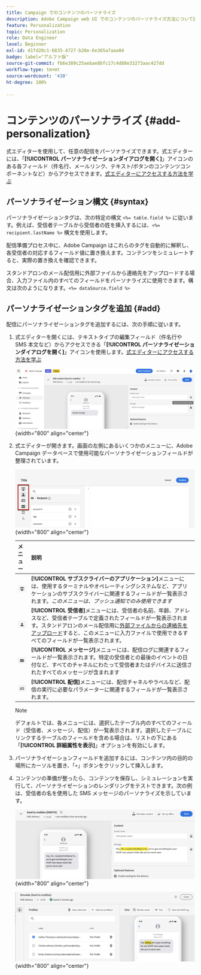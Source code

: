 ```yaml
---
title: Campaign でのコンテンツのパーソナライズ
description: Adobe Campaign web UI でのコンテンツのパーソナライズ方法について説明します
feature: Personalization
topic: Personalization
role: Data Engineer
level: Beginner
exl-id: d1fd20c1-6835-4727-b20e-6e365a7aaa04
badge: label="アルファ版"
source-git-commit: fb6e389c25aebae8bfc17c4d88e33273aac427dd
workflow-type: tm+mt
source-wordcount: '430'
ht-degree: 100%

---
```



# コンテンツのパーソナライズ {#add-personalization}

式エディターを使用して、任意の配信をパーソナライズできます。式エディターには、「**[!UICONTROL パーソナライゼーションダイアログを開く]**」アイコンのある各フィールド（件名行、メールリンク、テキスト/ボタンのコンテンツコンポーネントなど）からアクセスできます。[式エディターにアクセスする方法を学ぶ](gs-personalization.md/#access)

## パーソナライゼーション構文 {#syntax}

パーソナライゼーションタグは、次の特定の構文 `<%= table.field %>` に従います。例えば、受信者テーブルから受信者の姓を挿入するには、`<%= recipient.lastName %>` 構文を使用します。

配信準備プロセス中に、Adobe Campaign はこれらのタグを自動的に解釈し、各受信者の対応するフィールド値に置き換えます。コンテンツをシミュレートすると、実際の置き換えを確認できます。

スタンドアロンのメール配信用に外部ファイルから連絡先をアップロードする場合、入力ファイル内のすべてのフィールドをパーソナライズに使用できます。構文は次のようになります。`<%= dataSource.field %>`

## パーソナライゼーションタグを追加 {#add}

配信にパーソナライゼーションタグを追加するには、次の手順に従います。

1. 式エディターを開くには、テキストタイプの編集フィールド（件名行や SMS 本文など）からアクセスできる「**[!UICONTROL パーソナライゼーションダイアログを開く]**」アイコンを使用します。[式エディターにアクセスする方法を学ぶ](gs-personalization.md/#access)

   ![](assets/perso-access.png){width="800" align="center"}

1. 式エディターが開きます。画面の左側にあるいくつかのメニューに、Adobe Campaign データベースで使用可能なパーソナライゼーションフィールドが整理されています。

   ![](assets/perso-insert-field.png){width="800" align="center"}

   | メニュー | 説明 |
   |-----|------------|
   | ![](assets/do-not-localize/perso-subscribers-menu.png) | **[!UICONTROL サブスクライバーのアプリケーション]**&#x200B;メニューには、使用するターミナルやオペレーティングシステムなど、アプリケーションのサブスクライバーに関連するフィールドが一覧表示されます。*このメニューは、プッシュ通知でのみ使用できます* |
   | ![](assets/do-not-localize/perso-recipients-menu.png) | **[!UICONTROL 受信者]**&#x200B;メニューには、受信者の名前、年齢、アドレスなど、受信者テーブルで定義されたフィールドが一覧表示されます。スタンドアロンのメール配信用に[外部ファイルからの連絡先をアップロード](../audience/file-audience.md)すると、このメニューに入力ファイルで使用できるすべてのフィールドが一覧表示されます。 |
   | ![](assets/do-not-localize/perso-message-menu.png) | **[!UICONTROL メッセージ]**&#x200B;メニューには、配信ログに関連するフィールドが一覧表示されます。特定の受信者との最後のイベントの日付など、すべてのチャネルにわたって受信者またはデバイスに送信されたすべてのメッセージが含まれます |
   | ![](assets/do-not-localize/perso-delivery-menu.png) | **[!UICONTROL 配信]**&#x200B;メニューには、配信チャネルやラベルなど、配信の実行に必要なパラメーターに関連するフィールドが一覧表示されます。 |

   >[!NOTE]
   >
   >デフォルトでは、各メニューには、選択したテーブル内のすべてのフィールド（受信者、メッセージ、配信）が一覧表示されます。選択したテーブルにリンクするテーブルのフィールドを含める場合は、リストの下にある「**[!UICONTROL 詳細属性を表示]**」オプションを有効にします。

1. パーソナライゼーションフィールドを追加するには、コンテンツ内の目的の場所にカーソルを置き、「`+`」ボタンをクリックして挿入します。

1. コンテンツの準備が整ったら、コンテンツを保存し、シミュレーションを実行して、パーソナライゼーションのレンダリングをテストできます。次の例は、受信者の名を使用した SMS メッセージのパーソナライズを示しています。

   ![](assets/perso-preview1.png){width="800" align="center"}

   ![](assets/perso-preview2.png){width="800" align="center"}
